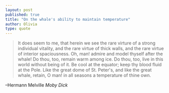 ```yaml
---
layout: post
published: true
title: "On the whale's ability to maintain temperature"
author: Olivia
type: quote
---
```


> It does seem to me, that herein we see the rare virture of a strong individual vitality, and the rare virtue of thick walls, and the rare virtue of interior spaciousness. Oh, man! admire and model thyself after the whale! Do thou, too, remain warm among ice. Do thou, too, live in this world without being of it. Be cool at the equator; keep thy blood fluid at the Pole. Like the great dome of St. Peter's, and like the great whale, retain, O man! in all seasons a temperature of thine own. 

–Hermann Melville _Moby Dick_